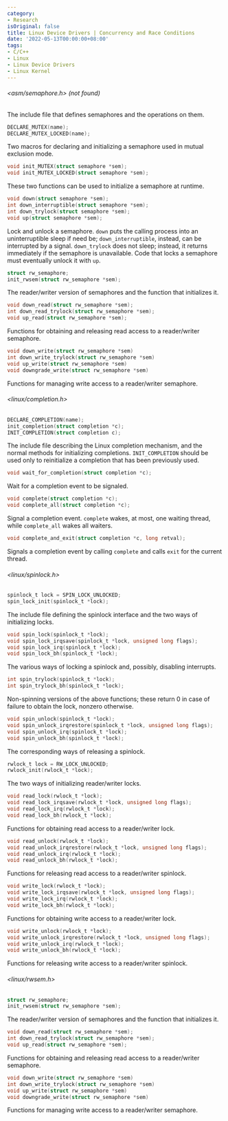```yaml
---
category:
- Research
isOriginal: false
title: Linux Device Drivers | Concurrency and Race Conditions
date: '2022-05-13T00:00:00+08:00'
tags:
- C/C++
- Linux
- Linux Device Drivers
- Linux Kernel
---
```


###### <asm/semaphore.h> (not found)

The include file that defines semaphores and the operations on them.

```c
DECLARE_MUTEX(name);
DECLARE_MUTEX_LOCKED(name);
```

Two macros for declaring and initializing a semaphore used in mutual exclusion mode.

```c
void init_MUTEX(struct semaphore *sem);
void init_MUTEX_LOCKED(struct semaphore *sem);
```

These two functions can be used to initialize a semaphore at runtime.

```c
void down(struct semaphore *sem);
int down_interruptible(struct semaphore *sem);
int down_trylock(struct semaphore *sem);
void up(struct semaphore *sem);
```

Lock and unlock a semaphore. `down` puts the calling process into an uninterruptible sleep if need be; `down_interruptible`, instead, can be interrupted by a signal. `down_trylock` does not sleep; instead, it returns immediately if the semaphore is unavailable. Code that locks a semaphore must eventually unlock it with `up`.

```c
struct rw_semaphore;
init_rwsem(struct rw_semaphore *sem);
```

The reader/writer version of semaphores and the function that initializes it.

```c
void down_read(struct rw_semaphore *sem);
int down_read_trylock(struct rw_semaphore *sem);
void up_read(struct rw_semaphore *sem);
```

Functions for obtaining and releasing read access to a reader/writer semaphore.

```c
void down_write(struct rw_semaphore *sem)
int down_write_trylock(struct rw_semaphore *sem)
void up_write(struct rw_semaphore *sem)
void downgrade_write(struct rw_semaphore *sem)
```

Functions for managing write access to a reader/writer semaphore.

###### <linux/completion.h>

```c
DECLARE_COMPLETION(name);
init_completion(struct completion *c);
INIT_COMPLETION(struct completion c);
```

The include file describing the Linux completion mechanism, and the normal methods for initializing completions. `INIT_COMPLETION` should be used only to reinitialize a completion that has been previously used.

```c
void wait_for_completion(struct completion *c);
```

Wait for a completion event to be signaled.

```c
void complete(struct completion *c);
void complete_all(struct completion *c);
```

Signal a completion event. `complete` wakes, at most, one waiting thread, while `complete_all` wakes all waiters.

```c
void complete_and_exit(struct completion *c, long retval);
```

Signals a completion event by calling `complete` and calls `exit` for the current thread.

###### <linux/spinlock.h>

```c
spinlock_t lock = SPIN_LOCK_UNLOCKED;
spin_lock_init(spinlock_t *lock);
```

The include file defining the spinlock interface and the two ways of initializing locks.

```c
void spin_lock(spinlock_t *lock);
void spin_lock_irqsave(spinlock_t *lock, unsigned long flags);
void spin_lock_irq(spinlock_t *lock);
void spin_lock_bh(spinlock_t *lock);
```

The various ways of locking a spinlock and, possibly, disabling interrupts.

```c
int spin_trylock(spinlock_t *lock);
int spin_trylock_bh(spinlock_t *lock);
```

Non-spinning versions of the above functions; these return 0 in case of failure to obtain the lock, nonzero otherwise.

```c
void spin_unlock(spinlock_t *lock);
void spin_unlock_irqrestore(spinlock_t *lock, unsigned long flags);
void spin_unlock_irq(spinlock_t *lock);
void spin_unlock_bh(spinlock_t *lock);
```

The corresponding ways of releasing a spinlock.

```c
rwlock_t lock = RW_LOCK_UNLOCKED;
rwlock_init(rwlock_t *lock);
```

The two ways of initializing reader/writer locks.

```c
void read_lock(rwlock_t *lock);
void read_lock_irqsave(rwlock_t *lock, unsigned long flags);
void read_lock_irq(rwlock_t *lock);
void read_lock_bh(rwlock_t *lock);
```

Functions for obtaining read access to a reader/writer lock.

```c
void read_unlock(rwlock_t *lock);
void read_unlock_irqrestore(rwlock_t *lock, unsigned long flags);
void read_unlock_irq(rwlock_t *lock);
void read_unlock_bh(rwlock_t *lock);
```

Functions for releasing read access to a reader/writer spinlock.

```c
void write_lock(rwlock_t *lock);
void write_lock_irqsave(rwlock_t *lock, unsigned long flags);
void write_lock_irq(rwlock_t *lock);
void write_lock_bh(rwlock_t *lock);
```

Functions for obtaining write access to a reader/writer lock.

```c
void write_unlock(rwlock_t *lock);
void write_unlock_irqrestore(rwlock_t *lock, unsigned long flags);
void write_unlock_irq(rwlock_t *lock);
void write_unlock_bh(rwlock_t *lock);
```

Functions for releasing write access to a reader/writer spinlock.

###### <linux/rwsem.h>

```c
struct rw_semaphore;
init_rwsem(struct rw_semaphore *sem);
```

The reader/writer version of semaphores and the function that initializes it.

```c
void down_read(struct rw_semaphore *sem);
int down_read_trylock(struct rw_semaphore *sem);
void up_read(struct rw_semaphore *sem);
```

Functions for obtaining and releasing read access to a reader/writer semaphore.

```c
void down_write(struct rw_semaphore *sem)
int down_write_trylock(struct rw_semaphore *sem)
void up_write(struct rw_semaphore *sem)
void downgrade_write(struct rw_semaphore *sem)
```

Functions for managing write access to a reader/writer semaphore.
